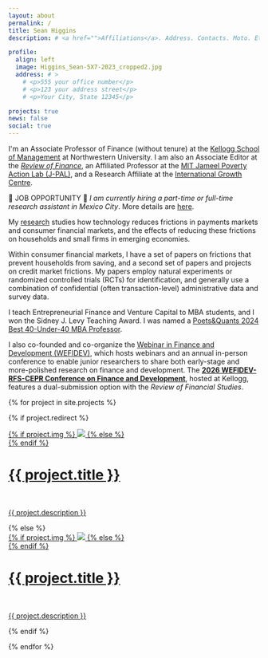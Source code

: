 ```yaml
---
layout: about
permalink: /
title: Sean Higgins
description: # <a href="">Affiliations</a>. Address. Contacts. Moto. Etc.

profile:
  align: left
  image: Higgins_Sean-5X7-2023_cropped2.jpg
  address: # >
    # <p>555 your office number</p>
    # <p>123 your address street</p>
    # <p>Your City, State 12345</p>

projects: true
news: false
social: true
---
```


I'm an Associate Professor of Finance (without tenure) at the [Kellogg School of Management](https://www.kellogg.northwestern.edu/) at Northwestern University. I am also an Associate Editor at the [_Review of Finance_](https://revfin.org/), an Affiliated Professor at the [MIT Jameel Poverty Action Lab (J-PAL)](https://www.povertyactionlab.org/), and a Research Affiliate at the [International Growth Centre](https://www.theigc.org/). 

:loudspeaker: JOB OPPORTUNITY :loudspeaker:
*I am currently hiring a part-time or full-time research assistant in Mexico City*. More details are [here](/assets/pdf/IDE_ra_call.pdf).

My [research](research/) studies how technology reduces frictions in payments markets and consumer financial markets, and the effects of reducing these frictions on households and small firms in emerging economies. 
<!---
For example, in [one paper](assets/pdf/higgins_FinancialTechnologyAdoption.pdf) I find that when the Mexican government distributed debit cards to poor households, this led small retailers to adopt technology to accept card payments and generated spillovers to both small retailers and richer households. 
My other papers and projects study FinTech, household finance, and small firms in emerging markets.
--->
Within consumer financial markets, I have a set of papers on frictions that prevent households from saving, and a second set of papers and projects on credit market frictions. My papers employ natural experiments or randomized controlled trials (RCTs) for identification, and generally use a combination of confidential (often transaction-level) administrative data and survey data.

I teach Entrepreneurial Finance and Venture Capital to MBA students, and I won the Sidney J. Levy Teaching Award. I was named a [Poets&Quants 2024 Best 40-Under-40 MBA Professor](https://poetsandquants.com/2024/05/18/2024-best-40-under-40-mba-professors-sean-higgins-kellogg-school-of-management-northwestern-university/). <!--- for 2022-2023. I also co-teach a PhD-level independent study on Household Finance. --->

I also co-founded and co-organize the [Webinar in Finance and Development (WEFIDEV)](https://www.wefidev.com/), which hosts webinars and an annual in-person conference to enable junior researchers to share both early-stage and more-polished research on finance and development. The [__2026 WEFIDEV-RFS-CEPR Conference on Finance and Development__](https://seankhiggins.com/assets/pdf/WEFIDEV_Call_for_Papers_2026.pdf), hosted at Kellogg, features a dual-submission option with the _Review of Financial Studies_.

<!---
__Job Opportunity:__ We are looking to hire a full-time Research Assistant fluent in both English and Spanish and with experience in R for [this project](/assets/pdf/PriceComparisonTools.pdf). The candidate can be based in Chile or remote. Details [here](/assets/pdf/2025_ra_call.pdf).
--->
<!--- [Dean Karlan](http://deankarlan.com/), [Jacopo Ponticelli](https://www.kellogg.northwestern.edu/faculty/ponticelli/index.html), and I are looking to hire two predocs in Finance and Development. We will review applications on a rolling basis, with a target initial review on __September 30, 2024__. Details [here](/assets/pdf/FINC_Fellows_2024-2025.pdf).
--->

<!---
I'm grateful to the 
[Bill & Melinda Gates Foundation](https://www.gatesfoundation.org/How-We-Work/Quick-Links/Grants-Database/Grants/2013/11/OPP1097490), 
[CEGA-Visa Financial Inclusion Lab](http://cega.berkeley.edu/assets/cega_programs/8/FIL_RFP_Press_Release.pdf), 
[Digital Credit Observatory](http://www.digitalcreditobservatory.org/2017-grantees.html), 
[Facebook](https://research.fb.com/blog/2020/08/announcing-the-winners-of-the-economic-impact-of-digital-technologies-request-for-proposals/),
[Fulbright Program](https://us.fulbrightonline.org/), 
Guthrie Center for Real Estate Research,
[Innovations for Poverty Action](http://www.poverty-action.org/study/leveraging-government-transfers-offer-low-risk-microcredit-dominican-republic), 
Inter-American Development Bank,
J-PAL,
National Science Foundation 
([doctoral dissertation grant](https://www.nsf.gov/awardsearch/showAward?AWD_ID=1530800&HistoricalAwards=false) 
and [standard grant](https://www.nsf.gov/awardsearch/showAward?AWD_ID=1758837&HistoricalAwards=false)), 
[Think Forward Initiative](https://www.thinkforwardinitiative.com/stories/the-impact-of-price-comparison-tools-in-consumer-credit-markets-on-financial-decision-making),
[UN Foundation](https://www.data2x.org/big-data-challenge-awards/#credit) 
and [USAID](https://www.usaid.gov/sites/default/files/documents/15396/ClosingGenderDigitalDivide_Round1.pdf)
for research funding.
--->

{% for project in site.projects %}

{% if project.redirect %}
<div class="project">
    <div class="thumbnail">
        <a href="{{ project.redirect }}" target="_blank">
        {% if project.img %}
        <img class="thumbnail" src="{{ project.img | prepend: site.baseurl | prepend: site.url }}"/>
        {% else %}
        <div class="thumbnail blankbox"></div>
        {% endif %}    
        <span>
            <h1>{{ project.title }}</h1>
            <br/>
            <p>{{ project.description }}</p>
        </span>
        </a>
    </div>
</div>
{% else %}

<div class="project ">
    <div class="thumbnail">
        <a href="{{ project.url | prepend: site.baseurl | prepend: site.url }}">
        {% if project.img %}
        <img class="thumbnail" src="{{ project.img | prepend: site.baseurl | prepend: site.url }}"/>
        {% else %}
        <div class="thumbnail blankbox"></div>
        {% endif %}    
        <span>
            <h1>{{ project.title }}</h1>
            <br/>
            <p>{{ project.description }}</p>
        </span>
        </a>
    </div>
</div>

{% endif %}

{% endfor %}
